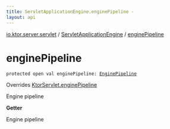 ```yaml
---
title: ServletApplicationEngine.enginePipeline - 
layout: api
---
```


<div class='api-docs-breadcrumbs'><a href="../index.html">io.ktor.server.servlet</a> / <a href="index.html">ServletApplicationEngine</a> / <a href="./engine-pipeline.html">enginePipeline</a></div>

# enginePipeline

<div class="signature"><code><span class="keyword">protected</span> <span class="keyword">open</span> <span class="keyword">val </span><span class="identifier">enginePipeline</span><span class="symbol">: </span><a href="../../io.ktor.server.engine/-engine-pipeline/index.html"><span class="identifier">EnginePipeline</span></a></code></div>

Overrides <a href="../-ktor-servlet/engine-pipeline.html">KtorServlet.enginePipeline</a>

Engine pipeline

**Getter**

Engine pipeline

